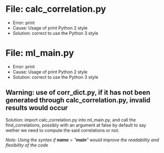 # File: calc_correlation.py

* Error: print
* Cause: Usage of print Python 2 style
* Solution: correct to use the Python 3 style

# File: ml_main.py

* Error: print
* Cause: Usage of print Python 2 style
* Solution: correct to use the Python 3 style

## Warning: use of corr_dict.py, if it has not been generated through calc_correlation.py, invalid results would occur
Solution: import calc_correlation.py into ml_main.py, and call the find_correlations, possibly with an argument at false by default
to say wether we need to compute the said correlations or not.

*Note: Using the syntax if __name__ = "__main__" would improve the readability and flexibility of the code*